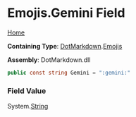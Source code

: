 # Emojis\.Gemini Field

[Home](../../../README.md)

**Containing Type**: [DotMarkdown](../../README.md)\.[Emojis](../README.md)

**Assembly**: DotMarkdown\.dll

```csharp
public const string Gemini = ":gemini:"
```

### Field Value

System\.[String](https://docs.microsoft.com/en-us/dotnet/api/system.string)